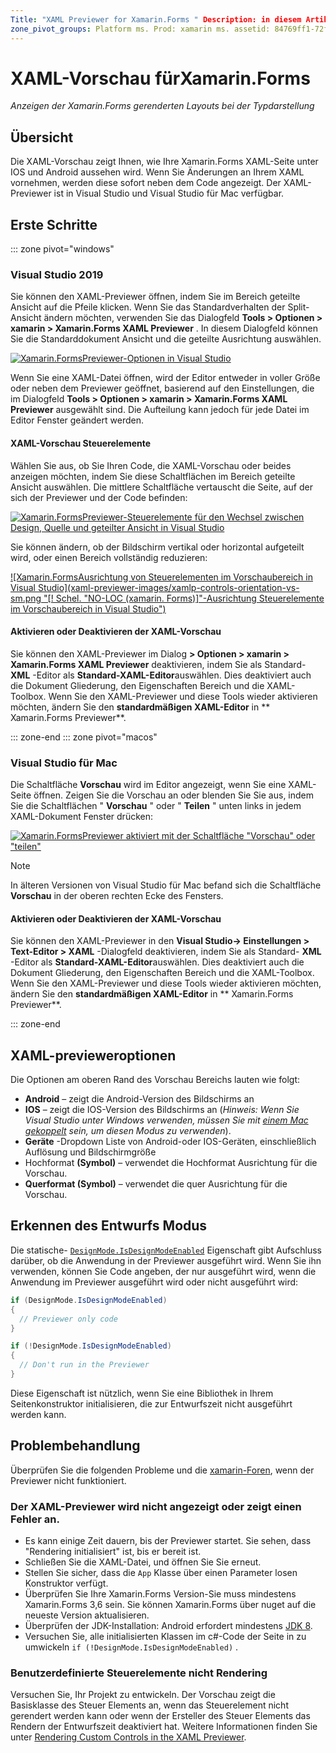 ```yaml
---
Title: "XAML Previewer for Xamarin.Forms " Description: in diesem Artikel wird erläutert, wie Sie die XAML-Vorschau verwenden, um Ihre Layouts bei der Xamarin.Forms Typisierungs Darstellung anzuzeigen. Der XAML-Previewer ist in Visual Studio 2019 und Visual Studio 2019 für Mac verfügbar. "
zone_pivot_groups: Platform ms. Prod: xamarin ms. assetid: 84769ff1-72fd-4c44-8251-dd6d5bf8c7b2 ms. Technology: xamarin-Forms Author: maddyleger1 ms. Author: maleger ms. Date: 03/16/2020 NO-LOC: [ Xamarin.Forms , Xamarin.Essentials ]
---
```


# <a name="xaml-previewer-for-xamarinforms"></a>XAML-Vorschau fürXamarin.Forms

_Anzeigen der Xamarin.Forms gerenderten Layouts bei der Typdarstellung_

## <a name="overview"></a>Übersicht

Die XAML-Vorschau zeigt Ihnen, wie Ihre Xamarin.Forms XAML-Seite unter IOS und Android aussehen wird. Wenn Sie Änderungen an Ihrem XAML vornehmen, werden diese sofort neben dem Code angezeigt. Der XAML-Previewer ist in Visual Studio und Visual Studio für Mac verfügbar.

## <a name="getting-started"></a>Erste Schritte

::: zone pivot="windows"

### <a name="visual-studio-2019"></a>Visual Studio 2019

Sie können den XAML-Previewer öffnen, indem Sie im Bereich geteilte Ansicht auf die Pfeile klicken. Wenn Sie das Standardverhalten der Split-Ansicht ändern möchten, verwenden Sie das Dialogfeld **Tools > Optionen > xamarin > Xamarin.Forms XAML Previewer** . In diesem Dialogfeld können Sie die Standarddokument Ansicht und die geteilte Ausrichtung auswählen.

[![Xamarin.FormsPreviewer-Optionen in Visual Studio](xaml-previewer-images/xamlp-options-vs-sm.png "[! Schel. No-Loc (xamarin. Forms)] Previewer-Optionen in Visual Studio")](xaml-previewer-images/xamlp-options-vs-lg.png#lightbox)

Wenn Sie eine XAML-Datei öffnen, wird der Editor entweder in voller Größe oder neben dem Previewer geöffnet, basierend auf den Einstellungen, die im Dialogfeld **Tools > Optionen > xamarin > Xamarin.Forms XAML Previewer** ausgewählt sind. Die Aufteilung kann jedoch für jede Datei im Editor Fenster geändert werden.

#### <a name="xaml-preview-controls"></a>XAML-Vorschau Steuerelemente

Wählen Sie aus, ob Sie Ihren Code, die XAML-Vorschau oder beides anzeigen möchten, indem Sie diese Schaltflächen im Bereich geteilte Ansicht auswählen. Die mittlere Schaltfläche vertauscht die Seite, auf der sich der Previewer und der Code befinden:

[![Xamarin.FormsPreviewer-Steuerelemente für den Wechsel zwischen Design, Quelle und geteilter Ansicht in Visual Studio](xaml-previewer-images/xamlp-controls-splitview-vs-sm.png "[! Schel. No-Loc (xamarin. Forms)] Previewer-Steuerelemente für den Wechsel zwischen Design, Quelle und geteilter Ansicht in Visual Studio")](xaml-previewer-images/xamlp-controls-splitview-vs-lg.png#lightbox)

Sie können ändern, ob der Bildschirm vertikal oder horizontal aufgeteilt wird, oder einen Bereich vollständig reduzieren:

[![Xamarin.FormsAusrichtung von Steuerelementen im Vorschaubereich in Visual Studio](xaml-previewer-images/xamlp-controls-orientation-vs-sm.png "[! Schel. "NO-LOC (xamarin. Forms)]"-Ausrichtung Steuerelemente im Vorschaubereich in Visual Studio")](xaml-previewer-images/xamlp-controls-orientation-vs-lg.png#lightbox)

#### <a name="enable-or-disable-the-xaml-previewer"></a>Aktivieren oder Deaktivieren der XAML-Vorschau

Sie können den XAML-Previewer im Dialog **> Optionen > xamarin > Xamarin.Forms XAML Previewer** deaktivieren, indem Sie als Standard- **XML** -Editor als **Standard-XAML-Editor**auswählen. Dies deaktiviert auch die Dokument Gliederung, den Eigenschaften Bereich und die XAML-Toolbox. Wenn Sie den XAML-Previewer und diese Tools wieder aktivieren möchten, ändern Sie den **standardmäßigen XAML-Editor** in ** Xamarin.Forms Previewer**.

::: zone-end
::: zone pivot="macos"

### <a name="visual-studio-for-mac"></a>Visual Studio für Mac

Die Schaltfläche **Vorschau** wird im Editor angezeigt, wenn Sie eine XAML-Seite öffnen. Zeigen Sie die Vorschau an oder blenden Sie Sie aus, indem Sie die Schaltflächen " **Vorschau** " oder " **Teilen** " unten links in jedem XAML-Dokument Fenster drücken:

[![Xamarin.FormsPreviewer aktiviert mit der Schaltfläche "Vorschau" oder "teilen"](xaml-previewer-images/xamlp-list-sml.png)](xaml-previewer-images/xamlp-list.png#lightbox)

> [!NOTE]
> In älteren Versionen von Visual Studio für Mac befand sich die Schaltfläche **Vorschau** in der oberen rechten Ecke des Fensters.

#### <a name="enable-or-disable-the-xaml-previewer"></a>Aktivieren oder Deaktivieren der XAML-Vorschau

Sie können den XAML-Previewer in den **Visual Studio-> Einstellungen > Text-Editor > XAML** -Dialogfeld deaktivieren, indem Sie als Standard- **XML** -Editor als **Standard-XAML-Editor**auswählen. Dies deaktiviert auch die Dokument Gliederung, den Eigenschaften Bereich und die XAML-Toolbox. Wenn Sie den XAML-Previewer und diese Tools wieder aktivieren möchten, ändern Sie den **standardmäßigen XAML-Editor** in ** Xamarin.Forms Previewer**.

::: zone-end

## <a name="xaml-previewer-options"></a>XAML-previeweroptionen

Die Optionen am oberen Rand des Vorschau Bereichs lauten wie folgt:

* **Android** – zeigt die Android-Version des Bildschirms an
* **IOS** – zeigt die IOS-Version des Bildschirms an (*Hinweis: Wenn Sie Visual Studio unter Windows verwenden, müssen Sie mit [einem Mac gekoppelt](~/ios/get-started/installation/windows/connecting-to-mac/index.md) sein, um diesen Modus zu verwenden*).
* **Geräte** -Dropdown Liste von Android-oder IOS-Geräten, einschließlich Auflösung und Bildschirmgröße
* Hochformat **(Symbol)** – verwendet die Hochformat Ausrichtung für die Vorschau.
* **Querformat (Symbol)** – verwendet die quer Ausrichtung für die Vorschau.

## <a name="detect-design-mode"></a>Erkennen des Entwurfs Modus

Die statische- [`DesignMode.IsDesignModeEnabled`](xref:Xamarin.Forms.DesignMode.IsDesignModeEnabled) Eigenschaft gibt Aufschluss darüber, ob die Anwendung in der Previewer ausgeführt wird. Wenn Sie ihn verwenden, können Sie Code angeben, der nur ausgeführt wird, wenn die Anwendung im Previewer ausgeführt wird oder nicht ausgeführt wird:

```csharp
if (DesignMode.IsDesignModeEnabled)
{
  // Previewer only code  
}

if (!DesignMode.IsDesignModeEnabled)
{
  // Don't run in the Previewer  
}
```

Diese Eigenschaft ist nützlich, wenn Sie eine Bibliothek in Ihrem Seitenkonstruktor initialisieren, die zur Entwurfszeit nicht ausgeführt werden kann.

## <a name="troubleshooting"></a>Problembehandlung

Überprüfen Sie die folgenden Probleme und die [xamarin-Foren](https://forums.xamarin.com/categories/xamarin-forms), wenn der Previewer nicht funktioniert.

### <a name="xaml-previewer-isnt-showing-or-shows-an-error"></a>Der XAML-Previewer wird nicht angezeigt oder zeigt einen Fehler an.

* Es kann einige Zeit dauern, bis der Previewer startet. Sie sehen, dass "Rendering initialisiert" ist, bis er bereit ist.
* Schließen Sie die XAML-Datei, und öffnen Sie Sie erneut.
* Stellen Sie sicher, dass die `App` Klasse über einen Parameter losen Konstruktor verfügt.
* Überprüfen Sie Ihre Xamarin.Forms Version-Sie muss mindestens Xamarin.Forms 3,6 sein. Sie können Xamarin.Forms über nuget auf die neueste Version aktualisieren.
* Überprüfen der JDK-Installation: Android erfordert mindestens [JDK 8](https://www.oracle.com/technetwork/java/javase/downloads/index.html).
* Versuchen Sie, alle initialisierten Klassen im c#-Code der Seite in zu umwickeln `if (!DesignMode.IsDesignModeEnabled)` .

### <a name="custom-controls-arent-rendering"></a>Benutzerdefinierte Steuerelemente nicht Rendering

Versuchen Sie, Ihr Projekt zu entwickeln. Der Vorschau zeigt die Basisklasse des Steuer Elements an, wenn das Steuerelement nicht gerendert werden kann oder wenn der Ersteller des Steuer Elements das Rendern der Entwurfszeit deaktiviert hat. Weitere Informationen finden Sie unter [Rendering Custom Controls in the XAML Previewer](render-custom-controls.md).
